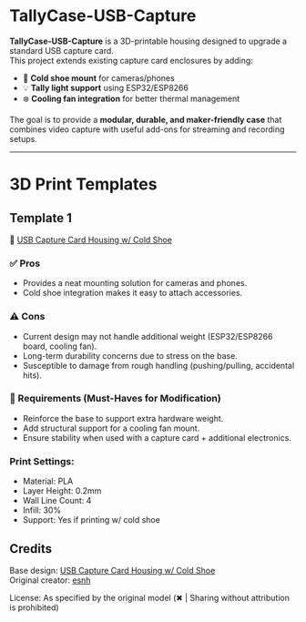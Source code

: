 # TallyCase-USB-Capture  

**TallyCase-USB-Capture** is a 3D-printable housing designed to upgrade a standard USB capture card.  
This project extends existing capture card enclosures by adding:  

- 📸 **Cold shoe mount** for cameras/phones  
- 💡 **Tally light support** using ESP32/ESP8266  
- ❄️ **Cooling fan integration** for better thermal management  

The goal is to provide a **modular, durable, and maker-friendly case** that combines video capture with useful add-ons for streaming and recording setups.  

-----

# 3D Print Templates  

## Template 1  
🔗 [USB Capture Card Housing w/ Cold Shoe](https://www.printables.com/model/972748-usb-capture-card-housing-w-cold-shoe)  

### ✅ Pros
- Provides a neat mounting solution for cameras and phones.  
- Cold shoe integration makes it easy to attach accessories.  

### ⚠️ Cons
- Current design may not handle additional weight (ESP32/ESP8266 board, cooling fan).  
- Long-term durability concerns due to stress on the base.
- Susceptible to damage from rough handling (pushing/pulling, accidental hits).  

### 🔧 Requirements (Must-Haves for Modification)
- Reinforce the base to support extra hardware weight.  
- Add structural support for a cooling fan mount.  
- Ensure stability when used with a capture card + additional electronics.  

### Print Settings:
- Material: PLA
- Layer Height: 0.2mm
- Wall Line Count: 4
- Infill: 30%
- Support: Yes if printing w/ cold shoe

## Credits
Base design: [USB Capture Card Housing w/ Cold Shoe](https://www.printables.com/model/972748-usb-capture-card-housing-w-cold-shoe)  
Original creator: [esnh](https://www.printables.com/@esnh)

License: As specified by the original model (✖ | Sharing without attribution is prohibited)
